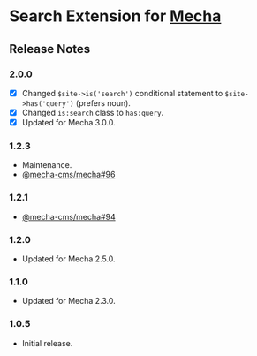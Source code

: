 Search Extension for [Mecha](https://github.com/mecha-cms/mecha)
================================================================

Release Notes
-------------

### 2.0.0

 - [x] Changed `$site->is('search')` conditional statement to `$site->has('query')` (prefers noun).
 - [x] Changed `is:search` class to `has:query`.
 - [x] Updated for Mecha 3.0.0.

### 1.2.3

 - Maintenance.
 - [@mecha-cms/mecha#96](https://github.com/mecha-cms/mecha/issues/96)

### 1.2.1

 - [@mecha-cms/mecha#94](https://github.com/mecha-cms/mecha/issues/94)

### 1.2.0

 - Updated for Mecha 2.5.0.

### 1.1.0

 - Updated for Mecha 2.3.0.

### 1.0.5

 - Initial release.